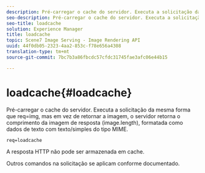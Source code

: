 ```yaml
---
description: Pré-carregar o cache do servidor. Executa a solicitação da mesma forma que req=img, mas em vez de retornar a imagem, o servidor retorna o comprimento da imagem de resposta (image.length), formatada como dados de texto com texto/simples do tipo MIME.
seo-description: Pré-carregar o cache do servidor. Executa a solicitação da mesma forma que req=img, mas em vez de retornar a imagem, o servidor retorna o comprimento da imagem de resposta (image.length), formatada como dados de texto com texto/simples do tipo MIME.
seo-title: loadcache
solution: Experience Manager
title: loadcache
topic: Scene7 Image Serving - Image Rendering API
uuid: 44f0db05-2323-4aa2-853c-f78e656a4308
translation-type: tm+mt
source-git-commit: 7bc7b3a86fbcdc57cfdc31745fae3afc06e44b15

---
```



# loadcache{#loadcache}

Pré-carregar o cache do servidor. Executa a solicitação da mesma forma que req=img, mas em vez de retornar a imagem, o servidor retorna o comprimento da imagem de resposta (image.length), formatada como dados de texto com texto/simples do tipo MIME.

`req=loadcache`

A resposta HTTP não pode ser armazenada em cache.

Outros comandos na solicitação se aplicam conforme documentado.
